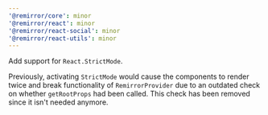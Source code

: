 ```yaml
---
'@remirror/core': minor
'@remirror/react': minor
'@remirror/react-social': minor
'@remirror/react-utils': minor
---
```


Add support for `React.StrictMode`.

Previously, activating `StrictMode` would cause the components to render twice and break functionality of `RemirrorProvider` due to an outdated check on whether `getRootProps` had been called. This check has been removed since it isn't needed anymore.
